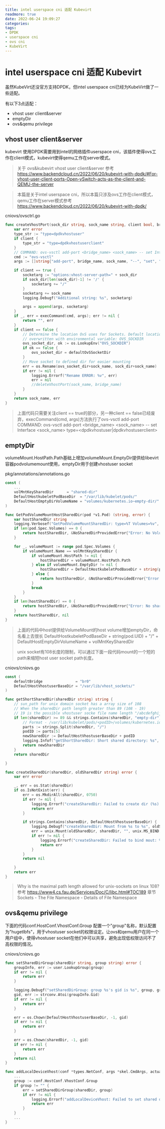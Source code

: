 ```yaml
---
title: intel userspace cni 适配 Kubevirt
readmore: true
date: 2022-06-24 19:09:27
categories:
tags:
- DPDK
- userspace cni
- ovs cni
- KubeVirt
---
```


# intel userspace cni 适配 Kubevirt

虽然KubeVirt还没官方支持DPDK，但intel userspace cni已经为KubeVirt做了一些适配。

有以下3点适配：
* vhost user client&server
* emptyDir
* ovs&qemu privilege

## vhost user client&server
kubevirt 使用DPDK需要用到intel的网络插件userspace cni，该插件使得ovs工作在client模式，kubevirt使得qemu工作在server模式。

> 关于 ovs&kubevirt vhost user client&server 参考 <a href="https://www.backendcloud.cn/2022/06/20/kubevirt-with-dpdk/#For-vhost-user-client-ports-Open-vSwitch-acts-as-the-client-and-QEMU-the-server" target="_blank">https://www.backendcloud.cn/2022/06/20/kubevirt-with-dpdk/#For-vhost-user-client-ports-Open-vSwitch-acts-as-the-client-and-QEMU-the-server</a>

> 本篇是关于intel userspace cni，所以本篇只涉及ovs工作在client模式，qemu工作在server模式参考 <a href="https://www.backendcloud.cn/2022/06/20/kubevirt-with-dpdk/" target="_blank">https://www.backendcloud.cn/2022/06/20/kubevirt-with-dpdk/</a>

cniovs/ovsctrl.go
```go
func createVhostPort(sock_dir string, sock_name string, client bool, bridge_name string) (string, error) {
	var err error
	type_str := "type=dpdkvhostuser"
	if client {
		type_str = "type=dpdkvhostuserclient"
	}
	// COMMAND: ovs-vsctl add-port <bridge_name> <sock_name> -- set Interface <sock_name> type=<dpdkvhostuser|dpdkvhostuserclient>
	cmd := "ovs-vsctl"
	args := []string{"add-port", bridge_name, sock_name, "--", "set", "Interface", sock_name, type_str}

	if client == true {
		socketarg := "options:vhost-server-path=" + sock_dir
		if sock_dir[len(sock_dir)-1] != '/' {
			socketarg += "/"
		}
		socketarg += sock_name
		logging.Debugf("Additional string: %s", socketarg)

		args = append(args, socketarg)
	}
	if _, err = execCommand(cmd, args); err != nil {
		return "", err
	}
	if client == false {
		// Determine the location OvS uses for Sockets. Default location can be
		// overwritten with environmental variable: OVS_SOCKDIR
		ovs_socket_dir, ok := os.LookupEnv("OVS_SOCKDIR")
		if ok == false {
			ovs_socket_dir = defaultOvSSocketDir
		}
		// Move socket to defined dir for easier mounting
		err = os.Rename(ovs_socket_dir+sock_name, sock_dir+sock_name)
		if err != nil {
			logging.Errorf("Rename ERROR: %v", err)
			err = nil
			//deleteVhostPort(sock_name, bridge_name)
		}
	}
	return sock_name, err
}
```

> 上面代码只需要关注client == true的部分，另一种client == false已经废弃，execCommand(cmd, args)方法执行了ovs-vsctl add-port COMMAND: ovs-vsctl add-port <bridge_name> <sock_name> -- set Interface <sock_name> type=<dpdkvhostuser|dpdkvhostuserclient>

## emptyDir
volumeMount.HostPath.Path基础上增加volumeMount.EmptyDir提供给libevirt容器podvolumemount使用，emptyDir用于创建vhostuser socket

pkg/annotations/annotations.go
```go
const (
    ...
	volMntKeySharedDir      = "shared-dir"
	DefaultHostkubeletPodBaseDir  = "/var/lib/kubelet/pods/"
	DefaultHostEmptyDirVolumeName = "volumes/kubernetes.io~empty-dir/"
)

func GetPodVolumeMountHostSharedDir(pod *v1.Pod) (string, error) {
	var hostSharedDir string
	logging.Verbosef("GetPodVolumeMountSharedDir: type=%T Volumes=%v", pod.Spec.Volumes, pod.Spec.Volumes)
	if len(pod.Spec.Volumes) == 0 {
		return hostSharedDir, &NoSharedDirProvidedError{"Error: No Volumes. Need \"shared-dir\" in podSpec \"Volumes\""}
	}

	for _, volumeMount := range pod.Spec.Volumes {
		if volumeMount.Name == volMntKeySharedDir {
			if volumeMount.HostPath != nil {
				hostSharedDir = volumeMount.HostPath.Path
			} else if volumeMount.EmptyDir != nil {
				hostSharedDir = DefaultHostkubeletPodBaseDir + string(pod.UID) + "/" + DefaultHostEmptyDirVolumeName + volMntKeySharedDir
			} else {
				return hostSharedDir, &NoSharedDirProvidedError{"Error: Volume is invalid"}
			}
			break
		}
	}
	if len(hostSharedDir) == 0 {
		return hostSharedDir, &NoSharedDirProvidedError{"Error: No shared-dir. Need \"shared-dir\" in podSpec \"Volumes\""}
	}
	return hostSharedDir, nil
}
```
> 上面的代码中host提供给VolumeMount的host volume增加emptyDir，命名看上去很长 DefaultHostkubeletPodBaseDir + string(pod.UID) + "/" + DefaultHostEmptyDirVolumeName + volMntKeySharedDir
>
> unix socket有108长度的限制，可以通过下面一段代码mount的一个短的path来缩短host user socket path长度。

cniovs/cniovs.go
```go
const (
	defaultBridge               = "br0"
	DefaultHostVhostuserBaseDir = "/var/lib/vhost_sockets/"
)

func getShortSharedDir(sharedDir string) string {
	// sun_path for unix domain socket has a array size of 108
	// When the sharedDir path length greater than 89 (108 - 19)
	// 19 is the possible vhostuser socke file name length "/abcdefghijkl-net99" (1 + 12 + 1 + 3 + 2)
	if len(sharedDir) >= 89 && strings.Contains(sharedDir, "empty-dir") {
		// Format - /var/lib/kubelet/pods/<podID>/volumes/kubernetes.io~empty-dir/shared-dir
		parts := strings.Split(sharedDir, "/")
		podID := parts[5]
		newSharedDir := DefaultHostVhostuserBaseDir + podID
		logging.Infof("getShortSharedDir: Short shared directory: %s", newSharedDir)
		return newSharedDir
	}
	return sharedDir

}

func createSharedDir(sharedDir, oldSharedDir string) error {
	var err error

	_, err = os.Stat(sharedDir)
	if os.IsNotExist(err) {
		err = os.MkdirAll(sharedDir, 0750)
		if err != nil {
			logging.Errorf("createSharedDir: Failed to create dir (%s): %v", sharedDir, err)
			return err
		}

		if strings.Contains(sharedDir, DefaultHostVhostuserBaseDir) {
			logging.Debugf("createSharedDir: Mount from %s to %s", oldSharedDir, sharedDir)
			err = unix.Mount(oldSharedDir, sharedDir, "", unix.MS_BIND, "")
			if err != nil {
				logging.Errorf("createSharedDir: Failed to bind mout: %s", err)
				return err
			}
		}
		return nil

	}
	return err
}
```


> Why is the maximal path length allowed for unix-sockets on linux 108?
> 参考 https://www4.cs.fau.de/Services/Doc/C/libc.html#TOC189
> 章节 Sockets - The File Namespace - Details of File Namespace


## ovs&qemu privilege
下面的代码conf.HostConf.VhostConf.Group 配置一个"group"名称，默认配置为"hugetlbfs"，用于vhostuser socket的权限设定。让ovs和qemu用户在同一个用户组中，使得vhostuser socket在他们中可以共享，避免出现低权限访问不了高权限的情况。

cniovs/cniovs.go
```go
func setSharedDirGroup(sharedDir string, group string) error {
	groupInfo, err := user.LookupGroup(group)
	if err != nil {
		return err
	}

	logging.Debugf("setSharedDirGroup: group %s's gid is %s", group, groupInfo.Gid)
	gid, err := strconv.Atoi(groupInfo.Gid)
	if err != nil {
		return err
	}

	err = os.Chown(DefaultHostVhostuserBaseDir, -1, gid)
	if err != nil {
		return err
	}

	err = os.Chown(sharedDir, -1, gid)
	if err != nil {
		return err
	}
	return nil
}

func addLocalDeviceVhost(conf *types.NetConf, args *skel.CmdArgs, actualSharedDir string, data *OvsSavedData) error {
	...
	group := conf.HostConf.VhostConf.Group
	if group != "" {
		err = setSharedDirGroup(sharedDir, group)
		if err != nil {
			logging.Errorf("addLocalDeviceVhost: Failed to set shared dir group: %v", err)
			return err
		}
	}
	...
}
```